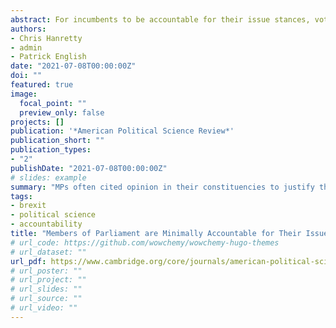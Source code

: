 ```yaml
---
abstract: For incumbents to be accountable for their issue stances, voters must sanction incumbents whose positions are “out of step” with their own. We test the electoral accountability of British legislators for their stance on Brexit. We find that there is very limited issue accountability. Individuals who disagreed with their representative’s stance on Brexit were 3 percentage points less likely to vote for them. The aggregate consequences of these individual effects are limited. A one-standard-deviation increase in the proportion of constituents agreeing with their incumbent’s Brexit stance is associated with an increase of 0.53 percentage points in incumbent vote share. These effects are one and a half times larger when the main challenger has a different Brexit stance to the incumbent. A follow-up survey of Members of Parliament (MPs) shows that MPs’ estimates of the effects of congruence are similar in magnitude. Our findings suggest that issue accountability is conditional in nature and limited in magnitude even for an issue such as Brexit, which should be maximally amenable to such effects.
authors:
- Chris Hanretty
- admin
- Patrick English
date: "2021-07-08T00:00:00Z"
doi: ""
featured: true
image:
  focal_point: ""
  preview_only: false
projects: []
publication: '*American Political Science Review*'
publication_short: ""
publication_types:
- "2"
publishDate: "2021-07-08T00:00:00Z"
# slides: example
summary: "MPs often cited opinion in their constituencies to justify their votes on Brexit. Our analysis shows MPs Brexit stance made a minimal difference to incumbent success. A survey experiment on MPs shows that MPs have broadly accurate perceptions of this minimal impact."
tags:
- brexit
- political science
- accountability
title: "Members of Parliament are Minimally Accountable for Their Issue Stances (and They Know It) (Published at APSR)"
# url_code: https://github.com/wowchemy/wowchemy-hugo-themes
# url_dataset: ""
url_pdf: https://www.cambridge.org/core/journals/american-political-science-review/article/members-of-parliament-are-minimally-accountable-for-their-issue-stances-and-they-know-it/7A1EEBA7660F5F2E07EE3548C82143AE
# url_poster: ""
# url_project: ""
# url_slides: ""
# url_source: ""
# url_video: ""
---
```


